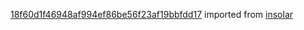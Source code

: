 [18f60d1f46948af994ef86be56f23af19bbfdd17](https://github.com/insolar/insolar/commit/18f60d1f46948af994ef86be56f23af19bbfdd17) imported from [insolar](https://github.com/insolar/insolar)
